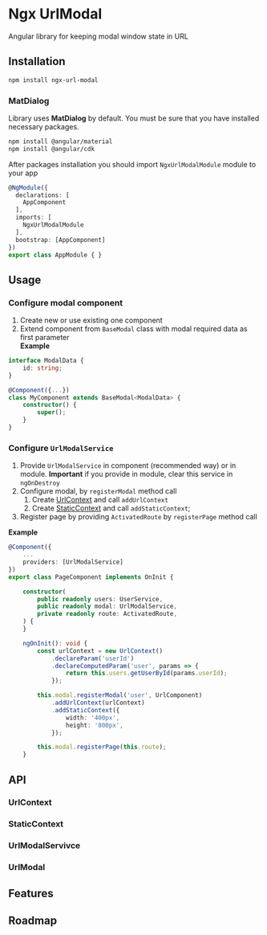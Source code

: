 # Ngx UrlModal

Angular library for keeping modal window state in URL

## Installation

```bash
npm install ngx-url-modal
```

### MatDialog

Library uses **MatDialog** by default. You must be sure that you have installed necessary packages.
```bash 
npm install @angular/material
npm install @angular/cdk
```

After packages installation you should import `NgxUrlModalModule` module to your app

```ts
@NgModule({
  declarations: [
    AppComponent
  ],
  imports: [
    NgxUrlModalModule
  ],
  bootstrap: [AppComponent]
})
export class AppModule { }

```


## Usage

### Configure modal component
1. Create new or use existing one component
2. Extend component from `BaseModal` class with modal required data as first parameter  
**Example**
```ts
interface ModalData {
    id: string;
}

@Component({...})
class MyComponent extends BaseModal<ModalData> {
    constructor() {
        super();
    }
} 
```

### Configure `UrlModalService`
1. Provide `UrlModalService` in component (recommended way) or in module. **Important** if you provide in module, clear this service in `ngOnDestroy`
2. Configure modal, by `registerModal` method call
   1. Create [UrlContext](#urlcontext) and call `addUrlContext`
   2. Create [StaticContext](#staticcontext) and call `addStaticContext`;
3. Register page by providing `ActivatedRoute` by `registerPage` method call

**Example**
```ts
@Component({
    ...
    providers: [UrlModalService]
})
export class PageComponent implements OnInit {

    constructor(
        public readonly users: UserService,
        public readonly modal: UrlModalService,
        private readonly route: ActivatedRoute,
    ) {
    }

    ngOnInit(): void {
        const urlContext = new UrlContext()
            .declareParam('userId')
            .declareComputedParam('user', params => {
                return this.users.getUserById(params.userId);
            });

        this.modal.registerModal('user', UrlComponent)
            .addUrlContext(urlContext)
            .addStaticContext({
                width: '400px',
                height: '800px',
            });

        this.modal.registerPage(this.route);
    }

```

## API

### UrlContext

### StaticContext

### UrlModalServivce

### UrlModal

## Features

## Roadmap
